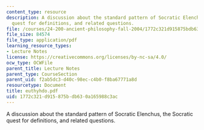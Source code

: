 ```yaml
---
content_type: resource
description: A discussion about the standard pattern of Socratic Elenchus, the Socratic
  quest for definitions, and related questions.
file: /courses/24-200-ancient-philosophy-fall-2004/1772c321d915875bdb630a165988c3ac_euthyhdo.pdf
file_size: 84574
file_type: application/pdf
learning_resource_types:
- Lecture Notes
license: https://creativecommons.org/licenses/by-nc-sa/4.0/
ocw_type: OCWFile
parent_title: Lecture Notes
parent_type: CourseSection
parent_uid: f2ab5dc3-d40c-98ec-c4b0-f8ba67771a8d
resourcetype: Document
title: euthyhdo.pdf
uid: 1772c321-d915-875b-db63-0a165988c3ac
---
```

A discussion about the standard pattern of Socratic Elenchus, the Socratic quest for definitions, and related questions.